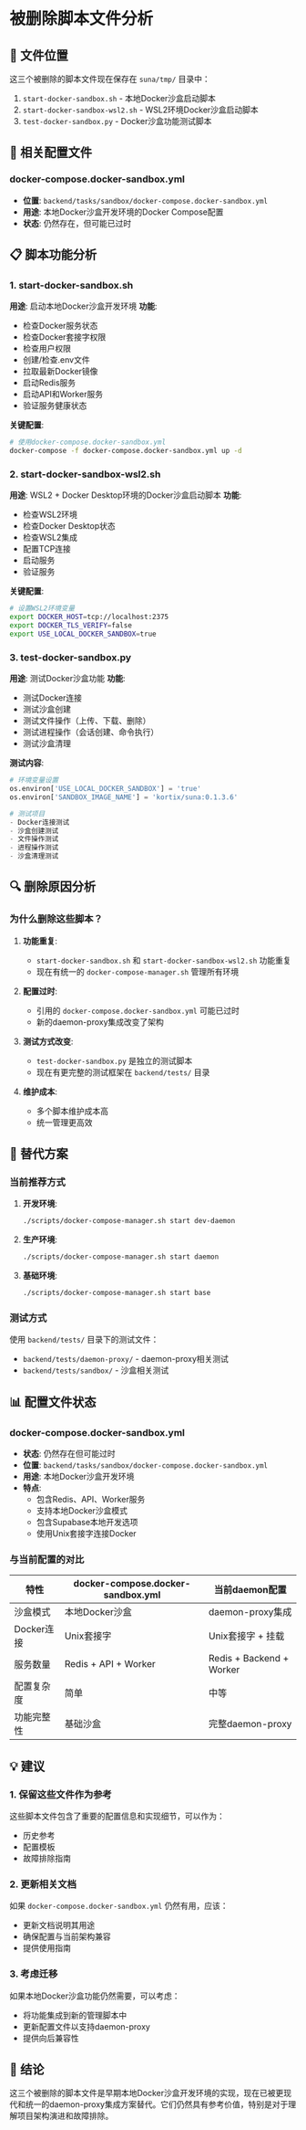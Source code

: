 # 被删除脚本文件分析

## 📁 文件位置

这三个被删除的脚本文件现在保存在 `suna/tmp/` 目录中：

1. `start-docker-sandbox.sh` - 本地Docker沙盒启动脚本
2. `start-docker-sandbox-wsl2.sh` - WSL2环境Docker沙盒启动脚本  
3. `test-docker-sandbox.py` - Docker沙盒功能测试脚本

## 🎯 相关配置文件

### docker-compose.docker-sandbox.yml
- **位置**: `backend/tasks/sandbox/docker-compose.docker-sandbox.yml`
- **用途**: 本地Docker沙盒开发环境的Docker Compose配置
- **状态**: 仍然存在，但可能已过时

## 📋 脚本功能分析

### 1. start-docker-sandbox.sh
**用途**: 启动本地Docker沙盒开发环境
**功能**:
- 检查Docker服务状态
- 检查Docker套接字权限
- 检查用户权限
- 创建/检查.env文件
- 拉取最新Docker镜像
- 启动Redis服务
- 启动API和Worker服务
- 验证服务健康状态

**关键配置**:
```bash
# 使用docker-compose.docker-sandbox.yml
docker-compose -f docker-compose.docker-sandbox.yml up -d
```

### 2. start-docker-sandbox-wsl2.sh
**用途**: WSL2 + Docker Desktop环境的Docker沙盒启动脚本
**功能**:
- 检查WSL2环境
- 检查Docker Desktop状态
- 检查WSL2集成
- 配置TCP连接
- 启动服务
- 验证服务

**关键配置**:
```bash
# 设置WSL2环境变量
export DOCKER_HOST=tcp://localhost:2375
export DOCKER_TLS_VERIFY=false
export USE_LOCAL_DOCKER_SANDBOX=true
```

### 3. test-docker-sandbox.py
**用途**: 测试Docker沙盒功能
**功能**:
- 测试Docker连接
- 测试沙盒创建
- 测试文件操作（上传、下载、删除）
- 测试进程操作（会话创建、命令执行）
- 测试沙盒清理

**测试内容**:
```python
# 环境变量设置
os.environ['USE_LOCAL_DOCKER_SANDBOX'] = 'true'
os.environ['SANDBOX_IMAGE_NAME'] = 'kortix/suna:0.1.3.6'

# 测试项目
- Docker连接测试
- 沙盒创建测试
- 文件操作测试
- 进程操作测试
- 沙盒清理测试
```

## 🔍 删除原因分析

### 为什么删除这些脚本？

1. **功能重复**: 
   - `start-docker-sandbox.sh` 和 `start-docker-sandbox-wsl2.sh` 功能重复
   - 现在有统一的 `docker-compose-manager.sh` 管理所有环境

2. **配置过时**:
   - 引用的 `docker-compose.docker-sandbox.yml` 可能已过时
   - 新的daemon-proxy集成改变了架构

3. **测试方式改变**:
   - `test-docker-sandbox.py` 是独立的测试脚本
   - 现在有更完整的测试框架在 `backend/tests/` 目录

4. **维护成本**:
   - 多个脚本维护成本高
   - 统一管理更高效

## 🚀 替代方案

### 当前推荐方式

1. **开发环境**:
   ```bash
   ./scripts/docker-compose-manager.sh start dev-daemon
   ```

2. **生产环境**:
   ```bash
   ./scripts/docker-compose-manager.sh start daemon
   ```

3. **基础环境**:
   ```bash
   ./scripts/docker-compose-manager.sh start base
   ```

### 测试方式

使用 `backend/tests/` 目录下的测试文件：
- `backend/tests/daemon-proxy/` - daemon-proxy相关测试
- `backend/tests/sandbox/` - 沙盒相关测试

## 📊 配置文件状态

### docker-compose.docker-sandbox.yml
- **状态**: 仍然存在但可能过时
- **位置**: `backend/tasks/sandbox/docker-compose.docker-sandbox.yml`
- **用途**: 本地Docker沙盒开发环境
- **特点**:
  - 包含Redis、API、Worker服务
  - 支持本地Docker沙盒模式
  - 包含Supabase本地开发选项
  - 使用Unix套接字连接Docker

### 与当前配置的对比

| 特性 | docker-compose.docker-sandbox.yml | 当前daemon配置 |
|------|-----------------------------------|----------------|
| 沙盒模式 | 本地Docker沙盒 | daemon-proxy集成 |
| Docker连接 | Unix套接字 | Unix套接字 + 挂载 |
| 服务数量 | Redis + API + Worker | Redis + Backend + Worker |
| 配置复杂度 | 简单 | 中等 |
| 功能完整性 | 基础沙盒 | 完整daemon-proxy |

## 💡 建议

### 1. 保留这些文件作为参考
这些脚本文件包含了重要的配置信息和实现细节，可以作为：
- 历史参考
- 配置模板
- 故障排除指南

### 2. 更新相关文档
如果 `docker-compose.docker-sandbox.yml` 仍然有用，应该：
- 更新文档说明其用途
- 确保配置与当前架构兼容
- 提供使用指南

### 3. 考虑迁移
如果本地Docker沙盒功能仍然需要，可以考虑：
- 将功能集成到新的管理脚本中
- 更新配置文件以支持daemon-proxy
- 提供向后兼容性

## 🎯 结论

这三个被删除的脚本文件是早期本地Docker沙盒开发环境的实现，现在已被更现代和统一的daemon-proxy集成方案替代。它们仍然具有参考价值，特别是对于理解项目架构演进和故障排除。
